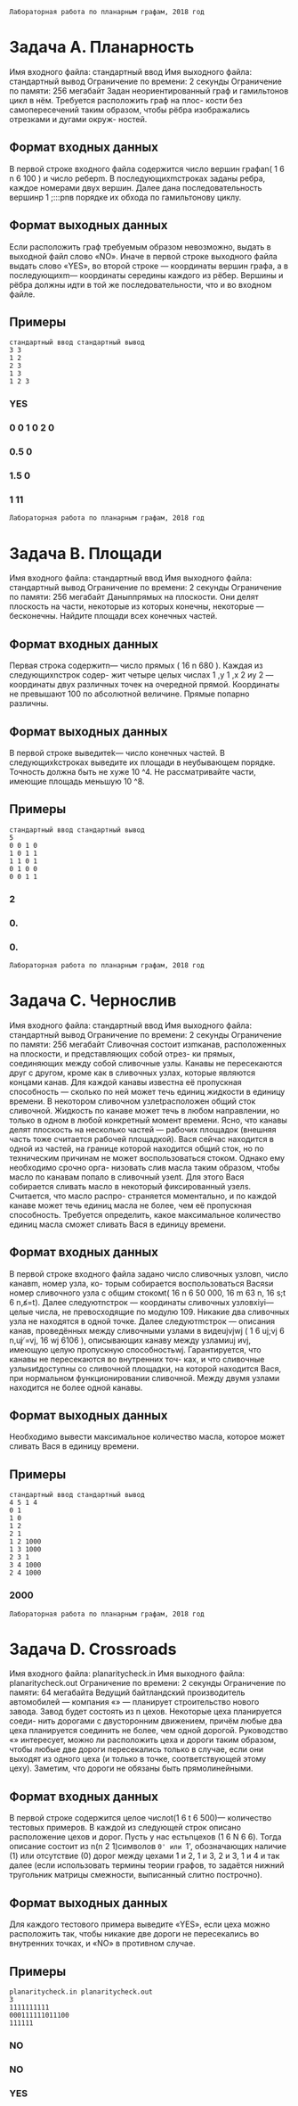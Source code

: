 ```
Лабораторная работа по планарным графам, 2018 год
```
# Задача A. Планарность

Имя входного файла: стандартный ввод
Имя выходного файла: стандартный вывод
Ограничение по времени: 2 секунды
Ограничение по памяти: 256 мегабайт
Задан неориентированный граф и гамильтонов цикл в нём. Требуется расположить граф на плос-
кости без самопересечений таким образом, чтобы рёбра изображались отрезками и дугами окруж-
ностей.

## Формат входных данных

В первой строке входного файла содержится число вершин графаn( 1 6 n 6 100 ) и число
реберm. В последующихmстроках заданы ребра, каждое номерами двух вершин. Далее дана
последовательность вершинp 1 ;:::pnв порядке их обхода по гамильтонову циклу.

## Формат выходных данных

Если расположить граф требуемым образом невозможно, выдать в выходной файл слово «NO».
Иначе в первой строке выходного файла выдать слово «YES», во второй строке — координаты вершин
графа, а в последующихm— координаты середины каждого из рёбер. Вершины и рёбра должны
идти в той же последовательности, что и во входном файле.

## Примеры

```
стандартный ввод стандартный вывод
3 3
1 2
2 3
1 3
1 2 3
```
### YES

### 0 0 1 0 2 0

### 0.5 0

### 1.5 0

### 1 11


```
Лабораторная работа по планарным графам, 2018 год
```
# Задача B. Площади

Имя входного файла: стандартный ввод
Имя выходного файла: стандартный вывод
Ограничение по времени: 2 секунды
Ограничение по памяти: 256 мегабайт
Даныnпрямых на плоскости. Они делят плоскость на части, некоторые из которых конечны,
некоторые — бесконечны. Найдите площади всех конечных частей.

## Формат входных данных

Первая строка содержитn— число прямых ( 16 n 680 ). Каждая из следующихnстрок содер-
жит четыре целых числаx 1 ,y 1 ,x 2 иy 2 — координаты двух различных точек на очередной прямой.
Координаты не превышают 100 по абсолютной величине. Прямые попарно различны.

## Формат выходных данных

В первой строке выведитеk— число конечных частей. В следующихkстроках выведите их
площади в неубывающем порядке. Точность должна быть не хуже 10 ^4. Не рассматривайте части,
имеющие площадь меньшую 10 ^8.

## Примеры

```
стандартный ввод стандартный вывод
5
0 0 1 0
1 0 1 1
1 1 0 1
0 1 0 0
0 0 1 1
```
### 2

### 0.

### 0.


```
Лабораторная работа по планарным графам, 2018 год
```
# Задача C. Чернослив

Имя входного файла: стандартный ввод
Имя выходного файла: стандартный вывод
Ограничение по времени: 2 секунды
Ограничение по памяти: 256 мегабайт
Сливочная состоит изmканав, расположенных на плоскости, и представляющих собой отрез-
ки прямых, соединяющих между собой сливочные узлы. Канавы не пересекаются друг с другом,
кроме как в сливочных узлах, которые являются концами канав. Для каждой канавы известна
её пропускная способность — сколько по ней может течь единиц жидкости в единицу времени. В
некотором сливочном узлеtрасположен общий сток сливочной. Жидкость по канаве может течь
в любом направлении, но только в одном в любой конкретный момент времени. Ясно, что канавы
делят плоскость на несколько частей — рабочих площадок (внешняя часть тоже считается рабочей
площадкой). Вася сейчас находится в одной из частей, на границе которой находится общий сток, но
по техническим причинам не может воспользоваться стоком. Однако ему необходимо срочно орга-
низовать слив масла таким образом, чтобы масло по канавам попало в сливочный узелt. Для этого
Вася собирается сливать масло в некоторый фиксированный узелs. Считается, что масло распро-
страняется моментально, и по каждой канаве может течь единиц масла не более, чем её пропускная
способность. Требуется определить, какое максимальное количество единиц масла сможет сливать
Вася в единицу времени.

## Формат входных данных

В первой строке входного файла задано число сливочных узловn, число канавm, номер узла, ко-
торым собирается воспользоваться Васяsи номер сливочного узла с общим стокомt( 16 n 6 50 000,
16 m 63 n, 16 s;t 6 n,s̸=t). Далее следуютnстрок — координаты сливочных узловxiyi— целые
числа, не превосходящие по модулю 109. Никакие два сливочных узла не находятся в одной точке.
Далее следуютmстрок — описания канав, проведённых между сливочными узлами в видеujvjwj
( 1 6 uj;vj 6 n,uj ̸=vj, 16 wj 6106 ), описывающих канаву между узламиuj иvj, имеющую
целую пропускную способностьwj. Гарантируется, что канавы не пересекаются во внутренних точ-
ках, и что сливочные узлыsиtдоступны со сливочной площадки, на которой находится Вася, при
нормальном функционировании сливочной. Между двумя узлами находится не более одной канавы.

## Формат выходных данных

Необходимо вывести максимальное количество масла, которое может сливать Вася в единицу
времени.

## Примеры

```
стандартный ввод стандартный вывод
4 5 1 4
0 1
1 0
1 2
2 1
1 2 1000
1 3 1000
2 3 1
3 4 1000
2 4 1000
```
### 2000


```
Лабораторная работа по планарным графам, 2018 год
```
# Задача D. Crossroads

Имя входного файла: planaritycheck.in
Имя выходного файла: planaritycheck.out
Ограничение по времени: 2 секунды
Ограничение по памяти: 64 мегабайта
Ведущий байтландский производитель автомобилей — компания «<CDR Cars>» — планирует
строительство нового завода. Завод будет состоять из n цехов. Некоторые цеха планируется соеди-
нить дорогами с двусторонним движением, причём любые два цеха планируется соединить не более,
чем одной дорогой. Руководство «<CDR Cars>» интересует, можно ли расположить цеха и дороги
таким образом, чтобы любые две дороги пересекались только в случае, если они выходят из одного
цеха (и только в точке, соответствующей этому цеху).
Заметим, что дороги не обязаны быть прямолинейными.

## Формат входных данных

В первой строке содержится целое числоt(1 6 t 6 500)— количество тестовых примеров.
В каждой из следующей строк описано расположение цехов и дорог. Пусть у нас естьnцехов
(1 6 N 6 6). Тогда описание состоит из n(n 2 1)символов `0' или `1', обозначающих наличие (1)
или отсутствие (0) дорог между цехами 1 и 2, 1 и 3, 2 и 3, 1 и 4 и так далее (если использовать
термины теории графов, то задаётся нижний тругольник матрицы смежности, выписанный слитно
построчно).

## Формат выходных данных

Для каждого тестового примера выведите «YES», если цеха можно расположить так, чтобы
никакие две дороги не пересекались во внутренних точках, и «NO» в противном случае.

## Примеры

```
planaritycheck.in planaritycheck.out
3
1111111111
000111111011100
111111
```
### NO

### NO

### YES
